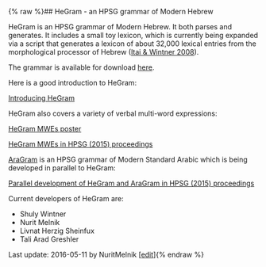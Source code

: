 {% raw %}## HeGram - an HPSG grammar of Modern Hebrew

HeGram is an HPSG grammar of Modern Hebrew. It both parses and
generates. It includes a small toy lexicon, which is currently being
expanded via a script that generates a lexicon of about 32,000 lexical
entries from the morphological processor of Hebrew ([Itai & Wintner
2008](http://cs.haifa.ac.il/~shuly/publications/lre4h.pdf)).

The grammar is available for download
[here](http://cl.haifa.ac.il/projects/HeGram/index.shtml).

Here is a good introduction to HeGram:

[Introducing
HeGram](http://lingo.stanford.edu/delphin2015/HeGram_DELPH-IN_slides.pdf)

HeGram also covers a variety of verbal multi-word expressions:

[HeGram MWEs
poster](http://typo.uni-konstanz.de/parseme/images/Meeting/2015-03-19-Malta-meeting/WG1-WG2-HERZIG-MELNIK-WINTNER-poster.pdf)

[HeGram MWEs in HPSG (2015)
proceedings](http://web.stanford.edu/group/cslipublications/cslipublications/HPSG/2015/hamw.pdf)

[AraGram](https://blog.inductorsoftware.com/docsproto/grammars/AraGram) is an HPSG grammar of Modern Standard Arabic which is
being developed in parallel to HeGram:

[Parallel development of HeGram and AraGram in HPSG (2015)
proceedings](http://web.stanford.edu/group/cslipublications/cslipublications/HPSG/2015/ahmw.pdf)

Current developers of HeGram are:

- Shuly Wintner
- Nurit Melnik
- Livnat Herzig Sheinfux
- Tali Arad Greshler

Last update: 2016-05-11 by NuritMelnik [[edit](https://github.com/delph-in/docs/wiki/HeGram/_edit)]{% endraw %}